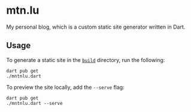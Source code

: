 # mtn.lu

My personal blog, which is a custom static site generator written in Dart.

## Usage

To generate a static site in the [`build`](build) directory, run the following:

```shell
dart pub get
./mntnlu.dart
```

To preview the site locally, add the `--serve` flag:

```shell
dart pub get
./mntnlu.dart --serve
```
